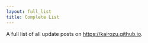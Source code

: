 ```yaml
---
layout: full_list
title: Complete List
---
```

A full list of all update posts on https://kairozu.github.io.